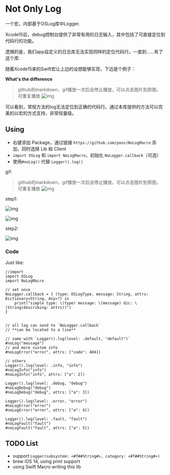 # **Not Only Log**
一个宏，内部基于OSLog库中Logger.

Xcode15后，debug控制台提供了非常有用的日志输入，其中包括了可直接定位到代码行的功能。

遗憾的是，我们app自定义的日志库无法实现同样的定位代码行。一直到......有了这个库:

随着Xcode15来的Swift宏让上边的设想能够实现，下边是个例子：

**What's the difference**
> github的markdown，gif播放一次后会停止播放，可以点击图片到原图，可重复播放
![img](https://gitee.com/poos/NoLogMacro/raw/main/img/compare.gif)

可以看到，常规方法的log无法定位到正确的代码行。通过本库提供的方法可以完美的以宏的方式支持，非常轻量级。

## Using

- 右键添加 Package，通过链接 `https://github.com/poos/NoLogMacro` 添加，同时选择 Lib 和 Client
- `import OSLog` 和 `import NoLogMacro`，初始化 `NoLogger.callback`（可选）
- 使用`#noLog()` 代替 `Logger().log()`

gif:

> github的markdown，gif播放一次后会停止播放，可以点击图片到原图，可重复播放
![img](https://gitee.com/poos/NoLogMacro/raw/main/img/use.gif)

step1:

![img](https://gitee.com/poos/NoLogMacro/raw/main/img/example1.png)

![img](https://gitee.com/poos/NoLogMacro/raw/main/img/example2.png)

step2:

![img](https://gitee.com/poos/NoLogMacro/raw/main/img/example3.png)

### Code

Just like:

```
//import
import OSLog
import NoLogMacro

// set once
NoLogger.callback = { (type: OSLogType, message: String, attrs: Dictionary<String, Any>?) in
    print("simple type: \(type) message: \(message) dic: \(String(describing: attrs))")
}


// all log can send to `NoLogger.callback`
// **can be located to a line**

// same with `Logger().log(level: .default, "default")`
#noLog("message")
// and more custom info
#noLogError("error", attrs: ["code": 404])

// others
Logger().log(level: .info, "info")
#noLogInfo("info")
#noLogInfo("info", attrs: ["a": 2])

Logger().log(level: .debug, "debug")
#noLogDebug("debug")
#noLogDebug("debug", attrs: ["a": 3])

Logger().log(level: .error, "error")
#noLogError("error")
#noLogError("error", attrs: ["a": 4])

Logger().log(level: .fault, "fault")
#noLogFault("fault")
#noLogFault("fault", attrs: ["a": 5])
```

## TODO List

- support `Logger(subsystem: <#T##String#>, category: <#T##String#>)`
- brew iOS 14, using print support
- using Swift Macro writing this lib